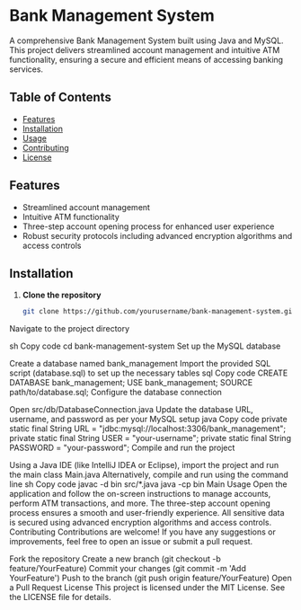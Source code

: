 # Bank Management System

A comprehensive Bank Management System built using Java and MySQL. This project delivers streamlined account management and intuitive ATM functionality, ensuring a secure and efficient means of accessing banking services.

## Table of Contents

- [Features](#features)
- [Installation](#installation)
- [Usage](#usage)
- [Contributing](#contributing)
- [License](#license)

## Features

- Streamlined account management
- Intuitive ATM functionality
- Three-step account opening process for enhanced user experience
- Robust security protocols including advanced encryption algorithms and access controls

## Installation

1. **Clone the repository**

   ```sh
   git clone https://github.com/yourusername/bank-management-system.git
Navigate to the project directory

sh
Copy code
cd bank-management-system
Set up the MySQL database

Create a database named bank_management
Import the provided SQL script (database.sql) to set up the necessary tables
sql
Copy code
CREATE DATABASE bank_management;
USE bank_management;
SOURCE path/to/database.sql;
Configure the database connection

Open src/db/DatabaseConnection.java
Update the database URL, username, and password as per your MySQL setup
java
Copy code
private static final String URL = "jdbc:mysql://localhost:3306/bank_management";
private static final String USER = "your-username";
private static final String PASSWORD = "your-password";
Compile and run the project

Using a Java IDE (like IntelliJ IDEA or Eclipse), import the project and run the main class Main.java
Alternatively, compile and run using the command line
sh
Copy code
javac -d bin src/*.java
java -cp bin Main
Usage
Open the application and follow the on-screen instructions to manage accounts, perform ATM transactions, and more.
The three-step account opening process ensures a smooth and user-friendly experience.
All sensitive data is secured using advanced encryption algorithms and access controls.
Contributing
Contributions are welcome! If you have any suggestions or improvements, feel free to open an issue or submit a pull request.

Fork the repository
Create a new branch (git checkout -b feature/YourFeature)
Commit your changes (git commit -m 'Add YourFeature')
Push to the branch (git push origin feature/YourFeature)
Open a Pull Request
License
This project is licensed under the MIT License. See the LICENSE file for details.
